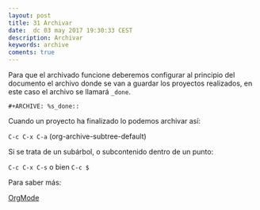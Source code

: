 ```yaml
---
layout: post
title: 31 Archivar
date:  dc 03 may 2017 19:30:33 CEST 
description: Archivar
keywords: archive
coments: true
---
```


Para que el archivado funcione deberemos configurar al principio del documento el archivo donde se van a guardar los proyectos realizados, en este caso el archivo se llamará `_done`.

`#+ARCHIVE: %s_done::`

Cuando un proyecto ha finalizado lo podemos archivar así:

`C-c C-x C-a`     (org-archive-subtree-default)

Si se trata de un subárbol, o subcontenido dentro de un punto:

`C-c C-x C-s` o bien `C-c $`

Para saber más:

[OrgMode](http://orgmode.org/manual/Archiving.html)
